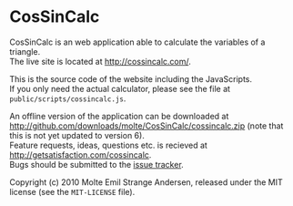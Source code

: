 CosSinCalc
==========

CosSinCalc is an web application able to calculate the variables of a triangle.  
The live site is located at <http://cossincalc.com/>.

This is the source code of the website including the JavaScripts.  
If you only need the actual calculator, please see the file at `public/scripts/cossincalc.js`.

An offline version of the application can be downloaded at <http://github.com/downloads/molte/CosSinCalc/cossincalc.zip> (note that this is not yet updated to version 6).  
Feature requests, ideas, questions etc. is recieved at <http://getsatisfaction.com/cossincalc>.  
Bugs should be submitted to the [issue tracker](http://github.com/molte/CosSinCalc/issues).

Copyright (c) 2010 Molte Emil Strange Andersen, released under the MIT license (see the `MIT-LICENSE` file).
